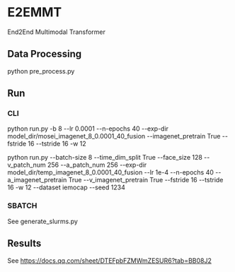 # E2EMMT
End2End Multimodal Transformer


## Data Processing
 
python pre_process.py

## Run

### CLI
python run.py -b 8 --lr 0.0001  --n-epochs 40 --exp-dir model_dir/mosei_imagenet_8_0.0001_40_fusion --imagenet_pretrain True --fstride 16 --tstride 16 -w 12 

python run.py --batch-size 8 --time_dim_split True --face_size 128 --v_patch_num 256 --a_patch_num 256 --exp-dir model_dir/temp_imagenet_8_0.0001_40_fusion --lr 1e-4  --n-epochs 40  --a_imagenet_pretrain True --v_imagenet_pretrain True  --fstride 16 --tstride 16 -w 12 --dataset iemocap --seed 1234

### SBATCH
See generate_slurms.py

## Results
See https://docs.qq.com/sheet/DTEFpbFZMWmZESUR6?tab=BB08J2


